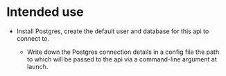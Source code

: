 # Intended use

- Install Postgres, create the default user and database for this api to
connect to.

    - Write down the Postgres connection details in a config file the path
    to which will be passed to the api via a command-line argument at launch.
